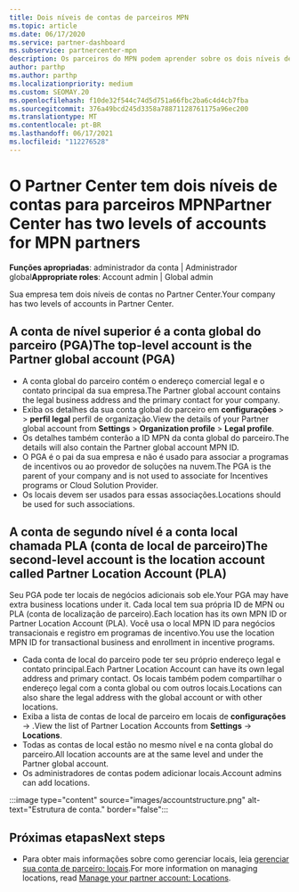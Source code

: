 ```yaml
---
title: Dois níveis de contas de parceiros MPN
ms.topic: article
ms.date: 06/17/2020
ms.service: partner-dashboard
ms.subservice: partnercenter-mpn
description: Os parceiros do MPN podem aprender sobre os dois níveis de contas no Partner Center, a conta global do parceiro (PGA) e a conta de localização do parceiro (PLA).
author: parthp
ms.author: parthp
ms.localizationpriority: medium
ms.custom: SEOMAY.20
ms.openlocfilehash: f10de32f544c74d5d751a66fbc2ba6c4d4cb7fba
ms.sourcegitcommit: 376a49bcd245d3358a78871128761175a96ec200
ms.translationtype: MT
ms.contentlocale: pt-BR
ms.lasthandoff: 06/17/2021
ms.locfileid: "112276528"
---
```

# <a name="partner-center-has-two-levels-of-accounts-for-mpn-partners"></a><span data-ttu-id="4b7a5-103">O Partner Center tem dois níveis de contas para parceiros MPN</span><span class="sxs-lookup"><span data-stu-id="4b7a5-103">Partner Center has two levels of accounts for MPN partners</span></span>

<span data-ttu-id="4b7a5-104">**Funções apropriadas**: administrador da conta | Administrador global</span><span class="sxs-lookup"><span data-stu-id="4b7a5-104">**Appropriate roles**: Account admin | Global admin</span></span>

<span data-ttu-id="4b7a5-105">Sua empresa tem dois níveis de contas no Partner Center.</span><span class="sxs-lookup"><span data-stu-id="4b7a5-105">Your company has two levels of accounts in Partner Center.</span></span>

## <a name="the-top-level-account-is-the-partner-global-account-pga"></a><span data-ttu-id="4b7a5-106">A conta de nível superior é a conta global do parceiro (PGA)</span><span class="sxs-lookup"><span data-stu-id="4b7a5-106">The top-level account is the Partner global account (PGA)</span></span>

- <span data-ttu-id="4b7a5-107">A conta global do parceiro contém o endereço comercial legal e o contato principal da sua empresa.</span><span class="sxs-lookup"><span data-stu-id="4b7a5-107">The Partner global account contains the legal business address and the primary contact for your company.</span></span> 
- <span data-ttu-id="4b7a5-108">Exiba os detalhes da sua conta global do parceiro em **configurações**  >    >  **perfil legal** perfil de organização.</span><span class="sxs-lookup"><span data-stu-id="4b7a5-108">View the details of your Partner global account from **Settings** > **Organization profile** > **Legal profile**.</span></span>
- <span data-ttu-id="4b7a5-109">Os detalhes também conterão a ID MPN da conta global do parceiro.</span><span class="sxs-lookup"><span data-stu-id="4b7a5-109">The details will also contain the Partner global account MPN ID.</span></span> 
- <span data-ttu-id="4b7a5-110">O PGA é o pai da sua empresa e não é usado para associar a programas de incentivos ou ao provedor de soluções na nuvem.</span><span class="sxs-lookup"><span data-stu-id="4b7a5-110">The PGA is the parent of your company and is not used to associate for Incentives programs or Cloud Solution Provider.</span></span> 
- <span data-ttu-id="4b7a5-111">Os locais devem ser usados para essas associações.</span><span class="sxs-lookup"><span data-stu-id="4b7a5-111">Locations should be used for such associations.</span></span>

## <a name="the-second-level-account-is-the-location-account-called-partner-location-account-pla"></a><span data-ttu-id="4b7a5-112">A conta de segundo nível é a conta local chamada PLA (conta de local de parceiro)</span><span class="sxs-lookup"><span data-stu-id="4b7a5-112">The second-level account is the location account called Partner Location Account (PLA)</span></span>

<span data-ttu-id="4b7a5-113">Seu PGA pode ter locais de negócios adicionais sob ele.</span><span class="sxs-lookup"><span data-stu-id="4b7a5-113">Your PGA may have extra business locations under it.</span></span> <span data-ttu-id="4b7a5-114">Cada local tem sua própria ID de MPN ou PLA (conta de localização de parceiro).</span><span class="sxs-lookup"><span data-stu-id="4b7a5-114">Each location has its own MPN ID or Partner Location Account (PLA).</span></span> <span data-ttu-id="4b7a5-115">Você usa o local MPN ID para negócios transacionais e registro em programas de incentivo.</span><span class="sxs-lookup"><span data-stu-id="4b7a5-115">You use the location MPN ID for transactional business and enrollment in incentive programs.</span></span>

- <span data-ttu-id="4b7a5-116">Cada conta de local do parceiro pode ter seu próprio endereço legal e contato principal.</span><span class="sxs-lookup"><span data-stu-id="4b7a5-116">Each Partner Location Account can have its own legal address and primary contact.</span></span> <span data-ttu-id="4b7a5-117">Os locais também podem compartilhar o endereço legal com a conta global ou com outros locais.</span><span class="sxs-lookup"><span data-stu-id="4b7a5-117">Locations can also share the legal address with the global account or with other locations.</span></span>
- <span data-ttu-id="4b7a5-118">Exiba a lista de contas de local de parceiro em locais de **configurações**  ->  .</span><span class="sxs-lookup"><span data-stu-id="4b7a5-118">View the list of Partner Location Accounts from **Settings** -> **Locations**.</span></span>
- <span data-ttu-id="4b7a5-119">Todas as contas de local estão no mesmo nível e na conta global do parceiro.</span><span class="sxs-lookup"><span data-stu-id="4b7a5-119">All location accounts are at the same level and under the Partner global account.</span></span>
- <span data-ttu-id="4b7a5-120">Os administradores de contas podem adicionar locais.</span><span class="sxs-lookup"><span data-stu-id="4b7a5-120">Account admins can add locations.</span></span>

:::image type="content" source="images/accountstructure.png" alt-text="Estrutura de conta." border="false":::

## <a name="next-steps"></a><span data-ttu-id="4b7a5-122">Próximas etapas</span><span class="sxs-lookup"><span data-stu-id="4b7a5-122">Next steps</span></span>

- <span data-ttu-id="4b7a5-123">Para obter mais informações sobre como gerenciar locais, leia [gerenciar sua conta de parceiro: locais](manage-locations.md).</span><span class="sxs-lookup"><span data-stu-id="4b7a5-123">For more information on managing locations, read [Manage your partner account: Locations](manage-locations.md).</span></span>
